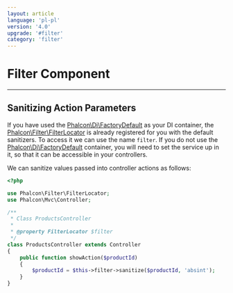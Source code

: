 ```yaml
---
layout: article
language: 'pl-pl'
version: '4.0'
upgrade: '#filter'
category: 'filter'
---
```

# Filter Component

* * *

## Sanitizing Action Parameters

If you have used the [Phalcon\Di\FactoryDefault](api/Phalcon_Di_FactoryDefault) as your DI container, the [Phalcon\Filter\FilterLocator](api/Phalcon_Filter_FilterLocator) is already registered for you with the default sanitizers. To access it we can use the name `filter`. If you do not use the [Phalcon\Di\FactoryDefault](api/Phalcon_Di_FactoryDefault) container, you will need to set the service up in it, so that it can be accessible in your controllers.

We can sanitize values passed into controller actions as follows:

```php
<?php

use Phalcon\Filter\FilterLocator;
use Phalcon\Mvc\Controller;

/**
 * Class ProductsController
 * 
 * @property FilterLocator $filter
 */
class ProductsController extends Controller
{
    public function showAction($productId)
    {
        $productId = $this->filter->sanitize($productId, 'absint');
    }
}
```